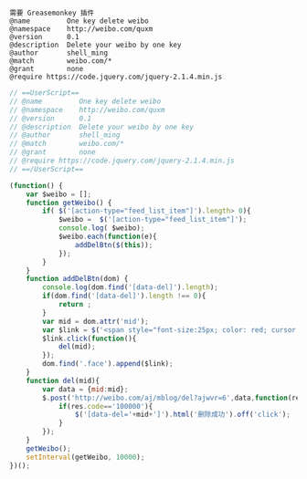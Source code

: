     需要 Greasemonkey 插件
    @name         One key delete weibo
    @namespace    http://weibo.com/quxm
    @version      0.1
    @description  Delete your weibo by one key
    @author       shell_ming
    @match        weibo.com/*
    @grant        none
    @require https://code.jquery.com/jquery-2.1.4.min.js


```javascript
// ==UserScript==
// @name         One key delete weibo
// @namespace    http://weibo.com/quxm
// @version      0.1
// @description  Delete your weibo by one key
// @author       shell_ming
// @match        weibo.com/*
// @grant        none
// @require https://code.jquery.com/jquery-2.1.4.min.js
// ==/UserScript==

(function() {
    var $weibo = [];
    function getWeibo() {
        if( $('[action-type="feed_list_item"]').length> 0){
            $weibo =  $('[action-type="feed_list_item"]');
            console.log( $weibo);
            $weibo.each(function(e){
                addDelBtn($(this));
            });
        }
    }
    function addDelBtn(dom) {
        console.log(dom.find('[data-del]').length);
        if(dom.find('[data-del]').length !== 0){
            return ;
        }
        var mid = dom.attr('mid');
        var $link = $('<span style="font-size:25px; color: red; cursor: pointer;" data-del='+mid+'>删除</span>');
        $link.click(function(){
            del(mid);
        });
        dom.find('.face').append($link);
    }
    function del(mid){
        var data = {mid:mid};
        $.post('http://weibo.com/aj/mblog/del?ajwvr=6',data,function(res){
            if(res.code=='100000'){
                $('[data-del='+mid+']').html('删除成功').off('click');
            }
        });
    }
    getWeibo();
    setInterval(getWeibo, 10000);
})();
```
